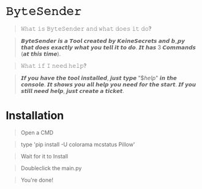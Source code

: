 # 𝙱𝚢𝚝𝚎𝚂𝚎𝚗𝚍𝚎𝚛 

> 𝚆𝚑𝚊𝚝 𝚒𝚜 𝙱𝚢𝚝𝚎𝚂𝚎𝚗𝚍𝚎𝚛 𝚊𝚗𝚍 𝚠𝚑𝚊𝚝 𝚍𝚘𝚎𝚜 𝚒𝚝 𝚍𝚘?

> 𝘽𝙮𝙩𝙚𝙎𝙚𝙣𝙙𝙚𝙧 𝙞𝙨 𝙖 𝙏𝙤𝙤𝙡 𝙘𝙧𝙚𝙖𝙩𝙚𝙙 𝙗𝙮 𝙆𝙚𝙞𝙣𝙚𝙎𝙚𝙘𝙧𝙚𝙩𝙨 𝙖𝙣𝙙 𝙗_𝙥𝙮
> 𝙩𝙝𝙖𝙩 𝙙𝙤𝙚𝙨 𝙚𝙭𝙖𝙘𝙩𝙡𝙮 𝙬𝙝𝙖𝙩 𝙮𝙤𝙪 𝙩𝙚𝙡𝙡 𝙞𝙩 𝙩𝙤 𝙙𝙤.
> 𝙄𝙩 𝙝𝙖𝙨 3 𝘾𝙤𝙢𝙢𝙖𝙣𝙙𝙨 (𝙖𝙩 𝙩𝙝𝙞𝙨 𝙩𝙞𝙢𝙚).

> 𝚆𝚑𝚊𝚝 𝚒𝚏 𝙸 𝚗𝚎𝚎𝚍 𝚑𝚎𝚕𝚙?

> 𝙄𝙛 𝙮𝙤𝙪 𝙝𝙖𝙫𝙚 𝙩𝙝𝙚 𝙩𝙤𝙤𝙡 𝙞𝙣𝙨𝙩𝙖𝙡𝙡𝙚𝙙, 𝙟𝙪𝙨𝙩 𝙩𝙮𝙥𝙚 "$𝘩𝘦𝘭𝘱"
> 𝙞𝙣 𝙩𝙝𝙚 𝙘𝙤𝙣𝙨𝙤𝙡𝙚. 𝙄𝙩 𝙨𝙝𝙤𝙬𝙨 𝙮𝙤𝙪 𝙖𝙡𝙡 𝙝𝙚𝙡𝙥 𝙮𝙤𝙪 𝙣𝙚𝙚𝙙 𝙛𝙤𝙧 𝙩𝙝𝙚 𝙨𝙩𝙖𝙧𝙩.
> 𝙄𝙛 𝙮𝙤𝙪 𝙨𝙩𝙞𝙡𝙡 𝙣𝙚𝙚𝙙 𝙝𝙚𝙡𝙥, 𝙟𝙪𝙨𝙩 𝙘𝙧𝙚𝙖𝙩𝙚 𝙖 𝙩𝙞𝙘𝙠𝙚𝙩.

# Installation

> Open a CMD

> type 'pip install -U colorama mcstatus Pillow'

> Wait for it to Install

> Doubleclick the main.py

> You're done!
